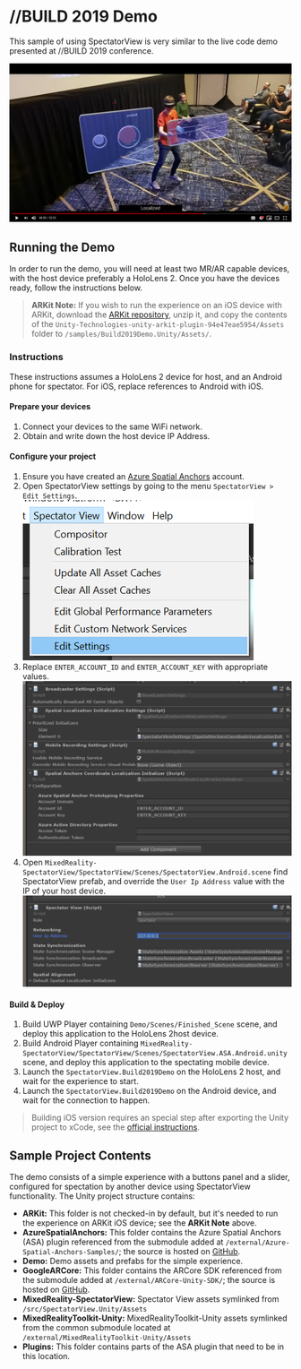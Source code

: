 # //BUILD 2019 Demo

This sample of using SpectatorView is very similar to the live code demo presented at //BUILD 2019 conference.

[![//BUILD 2019 Video](../../doc/images/Build2019DemoVideo.png)](https://www.youtube.com/watch?v=P8og3nC5FaQ&t=2255 "//BUILD 2019 Video")

## Running the Demo

In order to run the demo, you will need at least two MR/AR capable devices, with the host device preferably a HoloLens 2. Once you have the devices ready, follow the instructions below.

> **ARKit Note:** If you wish to run the experience on an iOS device with ARKit, download the [ARKit repository](https://bitbucket.org/Unity-Technologies/unity-arkit-plugin/downloads/), unzip it, and copy the contents of the `Unity-Technologies-unity-arkit-plugin-94e47eae5954/Assets` folder to `/samples/Build2019Demo.Unity/Assets/`.

### Instructions

These instructions assumes a HoloLens 2 device for host, and an Android phone for spectator. For iOS, replace references to Android with iOS.

#### Prepare your devices

1. Connect your devices to the same WiFi network.
2. Obtain and write down the host device IP Address.

#### Configure your project

1. Ensure you have created an [Azure Spatial Anchors](https://docs.microsoft.com/en-us/azure/spatial-anchors/quickstarts/get-started-unity-hololens#create-a-spatial-anchors-resource) account.
2. Open SpectatorView settings by going to the menu `SpectatorView > Edit Settings`. \
![SpectatorView Settings Menu](../../doc/images/SpectatorViewSettingsMenu.png)
3. Replace `ENTER_ACCOUNT_ID` and `ENTER_ACCOUNT_KEY` with appropriate values. \
![Spectator View ASA Settings](../../doc/images/SpectatorViewSettingsASA.png)
4. Open `MixedReality-SpectatorView/SpectatorView/Scenes/SpectatorView.Android.scene` find SpectatorView prefab, and override the `User Ip Address` value with the IP of your host device.\
![Spectator View Spectator IP Settings](../../doc/images/SpectatorViewSpectatorIPSetting.png)

#### Build & Deploy

1. Build UWP Player containing `Demo/Scenes/Finished_Scene` scene, and deploy this application to the HoloLens 2host device.
2. Build Android Player containing `MixedReality-SpectatorView/SpectatorView/Scenes/SpectatorView.ASA.Android.unity` scene, and deploy this application to the spectating mobile device.
3. Launch the `SpectatorView.Build2019Demo` on the HoloLens 2 host, and wait for the experience to start.
4. Launch the `SpectatorView.Build2019Demo` on the Android device, and wait for the connection to happen.

> Building iOS version requires an special step after exporting the Unity project to xCode, see the [official instructions](https://docs.microsoft.com/en-us/azure/spatial-anchors/quickstarts/get-started-unity-ios#open-the-xcode-project).

## Sample Project Contents

The demo consists of a simple experience with a buttons panel and a slider, configured for spectation by another device using SpectatorView functionality. The Unity project structure contains:

- **ARKit:** This folder is not checked-in by default, but it's needed to run the experience on ARKit iOS device; see the **ARKit Note** above.
- **AzureSpatialAnchors:** This folder contains the Azure Spatial Anchors (ASA) plugin referenced from the submodule added at `/external/Azure-Spatial-Anchors-Samples/`; the source is hosted on [GitHub](https://github.com/Azure/azure-spatial-anchors-samples).
- **Demo:** Demo assets and prefabs for the simple experience.
- **GoogleARCore:** This folder contains the ARCore SDK referenced from the submodule added at `/external/ARCore-Unity-SDK/`; the source is hosted on [GitHub](https://github.com/google-ar/arcore-unity-sdk).
- **MixedReality-SpectatorView:** Spectator View assets symlinked from `/src/SpectatorView.Unity/Assets`
- **MixedRealityToolkit-Unity:** MixedRealityToolkit-Unity assets symlinked from the common submodule located at `/external/MixedRealityToolkit-Unity/Assets`
- **Plugins:** This folder contains parts of the ASA plugin that need to be in this location.
